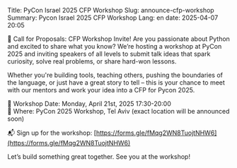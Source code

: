 Title: PyCon Israel 2025 CFP Workshop
Slug: announce-cfp-workshop
Summary: Pycon Israel 2025 CFP Workshop
Lang: en
date: 2025-04-07 20:05

🚀 Call for Proposals: CFP Workshop Invite!
Are you passionate about Python and excited to share what you know? We’re hosting a workshop at PyCon 2025 and inviting speakers of all levels to submit talk ideas that spark curiosity, solve real problems, or share hard-won lessons.

Whether you're building tools, teaching others, pushing the boundaries of the language, or just have a great story to tell – this is your chance to meet with our mentors and work your idea into a CFP for Pycon 2025.

📆 Workshop Date: Monday, April 21st, 2025 17:30-20:00  
📍 Where: PyCon 2025 Workshop, Tel Aviv (exact location will be announced soon)  

📬 Sign up for the workshop:  [https://forms.gle/fMqg2WN8TuojtNHW6](https://forms.gle/fMqg2WN8TuojtNHW6)

Let’s build something great together. See you at the workshop!
